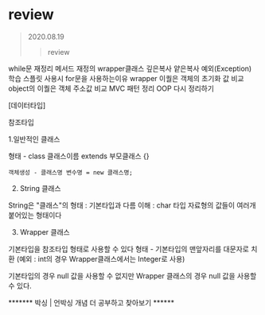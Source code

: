 # review
> 2020.08.19
>>review

while문 재정리
메서드 재정의
wrapper클래스 
깊은복사 얕은복사
예외(Exception) 학습
스플릿 사용시 for문을 사용하는이유
wrapper 이퀄은 객체의 초기화 값 비교
object의 이퀄은 객체 주소값 비교
MVC 패턴 정리
OOP 다시 정리하기


[데이터타입]

참조타입 

1.일반적인 클래스

형태 - class 클래스이름 extends 부모클래스 {}

	객체생성 - 클래스명 변수명 = new 클래스명;

2. String 클래스

String은 "클래스"의 형태 : 기본타입과 다름
이해 : char 타입 자료형의 값들이 여러개 붙어있는 형태이다

3. Wrapper 클래스

기본타입을 참조타입 형태로 사용할 수 있다
형태 - 기본타입의 맨앞자리를 대문자로 치환 
(예외 : int의 경우 Wrapper클래스에서는 Integer로 사용)

기본타입의 경우 null 값을 사용할 수 없지만
Wrapper 클래스의 경우 null 값을 사용할 수 있다.

******* 박싱 | 언박싱 개념 더 공부하고 찾아보기 ******
